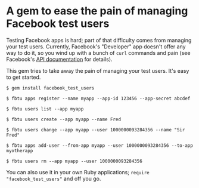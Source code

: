 # A gem to ease the pain of managing Facebook test users

Testing Facebook apps is hard; part of that difficulty comes from
managing your test users. Currently, Facebook's "Developer" app
doesn't offer any way to do it, so you wind up with a bunch of `curl`
commands and pain (see Facebook's [API
documentation](https://developers.facebook.com/docs/test_users/) for
details).

This gem tries to take away the pain of managing your test users. It's
easy to get started.

`$ gem install facebook_test_users`

`$ fbtu apps register --name myapp --app-id 123456 --app-secret abcdef`

`$ fbtu users list --app myapp`

`$ fbtu users create --app myapp --name Fred`

`$ fbtu users change --app myapp --user 1000000093284356 --name "Sir Fred"`

`$ fbtu apps add-user --from-app myapp --user 1000000093284356 --to-app myotherapp`

`$ fbtu users rm --app myapp --user 1000000093284356`

You can also use it in your own Ruby applications; `require
"facebook_test_users"` and off you go.
